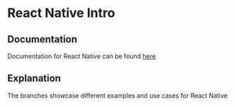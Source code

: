 # React Native Intro

## Documentation
Documentation for React Native can be found <a href="https://reactnative.dev/">here</a>

## Explanation
The branches showcase different examples and use cases for React Native

